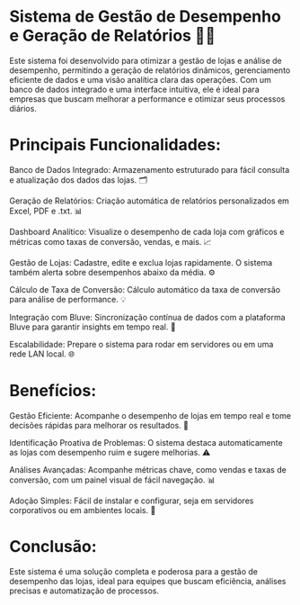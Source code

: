 # Sistema de Gestão de Desempenho e Geração de Relatórios 🚀🔥

Este sistema foi desenvolvido para otimizar a gestão de lojas e análise de desempenho, permitindo a geração de relatórios dinâmicos, gerenciamento eficiente de dados e uma visão analítica clara das operações. Com um banco de dados integrado e uma interface intuitiva, ele é ideal para empresas que buscam melhorar a performance e otimizar seus processos diários.

# Principais Funcionalidades:

Banco de Dados Integrado: Armazenamento estruturado para fácil consulta e atualização dos dados das lojas. 🗂️

Geração de Relatórios: Criação automática de relatórios personalizados em Excel, PDF e .txt. 📊

Dashboard Analítico: Visualize o desempenho de cada loja com gráficos e métricas como taxas de conversão, vendas, e mais. 📈

Gestão de Lojas: Cadastre, edite e exclua lojas rapidamente. O sistema também alerta sobre desempenhos abaixo da média. ⚙️

Cálculo de Taxa de Conversão: Cálculo automático da taxa de conversão para análise de performance. 💡

Integração com Bluve: Sincronização contínua de dados com a plataforma Bluve para garantir insights em tempo real. 🔗

Escalabilidade: Prepare o sistema para rodar em servidores ou em uma rede LAN local. 🌐

# Benefícios:

Gestão Eficiente: Acompanhe o desempenho de lojas em tempo real e tome decisões rápidas para melhorar os resultados. 🚀

Identificação Proativa de Problemas: O sistema destaca automaticamente as lojas com desempenho ruim e sugere melhorias. ⚠️

Análises Avançadas: Acompanhe métricas chave, como vendas e taxas de conversão, com um painel visual de fácil navegação. 📊

Adoção Simples: Fácil de instalar e configurar, seja em servidores corporativos ou em ambientes locais. 🔧

# Conclusão:

Este sistema é uma solução completa e poderosa para a gestão de desempenho das lojas, ideal para equipes que buscam eficiência, análises precisas e automatização de processos.
